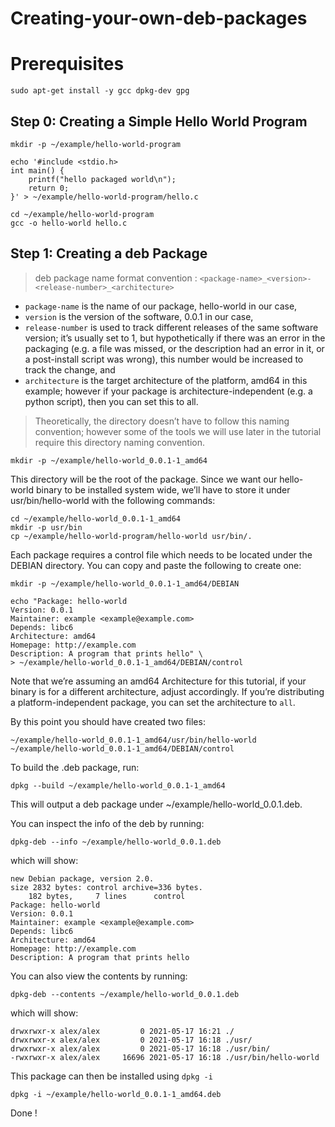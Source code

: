 # Creating-your-own-deb-packages

# Prerequisites

```shell
sudo apt-get install -y gcc dpkg-dev gpg
```


## Step 0: Creating a Simple Hello World Program

```shell
mkdir -p ~/example/hello-world-program

echo '#include <stdio.h>
int main() {
    printf("hello packaged world\n");
    return 0;
}' > ~/example/hello-world-program/hello.c
```

```shell
cd ~/example/hello-world-program
gcc -o hello-world hello.c
```


## Step 1: Creating a deb Package

> deb package name format convention : `<package-name>_<version>-<release-number>_<architecture>`

- `package-name` is the name of our package, hello-world in our case,
- `version` is the version of the software, 0.0.1 in our case,
- `release-number` is used to track different releases of the same software version; it’s usually set to 1, but hypothetically if there was an error in the packaging (e.g. a file was missed, or the description had an error in it, or a post-install script was wrong), this number would be increased to track the change, and
- `architecture` is the target architecture of the platform, amd64 in this example; however if your package is architecture-independent (e.g. a python script), then you can set this to all.

> Theoretically, the directory doesn’t have to follow this naming convention; however some of the tools we will use later in the tutorial require this directory naming convention.


```shell
mkdir -p ~/example/hello-world_0.0.1-1_amd64
```

This directory will be the root of the package. Since we want our hello-world binary to be installed system wide, we’ll have to store it under usr/bin/hello-world with the following commands:

```shell
cd ~/example/hello-world_0.0.1-1_amd64
mkdir -p usr/bin
cp ~/example/hello-world-program/hello-world usr/bin/.
```

Each package requires a control file which needs to be located under the DEBIAN directory. You can copy and paste the following to create one:

```shell
mkdir -p ~/example/hello-world_0.0.1-1_amd64/DEBIAN

echo "Package: hello-world
Version: 0.0.1
Maintainer: example <example@example.com>
Depends: libc6
Architecture: amd64
Homepage: http://example.com
Description: A program that prints hello" \
> ~/example/hello-world_0.0.1-1_amd64/DEBIAN/control
```

Note that we’re assuming an amd64 Architecture for this tutorial, if your binary is for a different architecture, adjust accordingly. If you’re distributing a platform-independent package, you can set the architecture to `all`.

By this point you should have created two files:

```shell
~/example/hello-world_0.0.1-1_amd64/usr/bin/hello-world
~/example/hello-world_0.0.1-1_amd64/DEBIAN/control
```

To build the .deb package, run:

```shell
dpkg --build ~/example/hello-world_0.0.1-1_amd64
```

This will output a deb package under ~/example/hello-world_0.0.1.deb.

You can inspect the info of the deb by running:

```shell
dpkg-deb --info ~/example/hello-world_0.0.1.deb
```

which will show:

```shell
new Debian package, version 2.0.
size 2832 bytes: control archive=336 bytes.
    182 bytes,     7 lines      control
Package: hello-world
Version: 0.0.1
Maintainer: example <example@example.com>
Depends: libc6
Architecture: amd64
Homepage: http://example.com
Description: A program that prints hello
```

You can also view the contents by running:

```shell
dpkg-deb --contents ~/example/hello-world_0.0.1.deb
```

which will show:

```shell
drwxrwxr-x alex/alex         0 2021-05-17 16:21 ./
drwxrwxr-x alex/alex         0 2021-05-17 16:18 ./usr/
drwxrwxr-x alex/alex         0 2021-05-17 16:18 ./usr/bin/
-rwxrwxr-x alex/alex     16696 2021-05-17 16:18 ./usr/bin/hello-world
```

This package can then be installed using `dpkg -i`

```shell
dpkg -i ~/example/hello-world_0.0.1-1_amd64.deb
```

Done !

